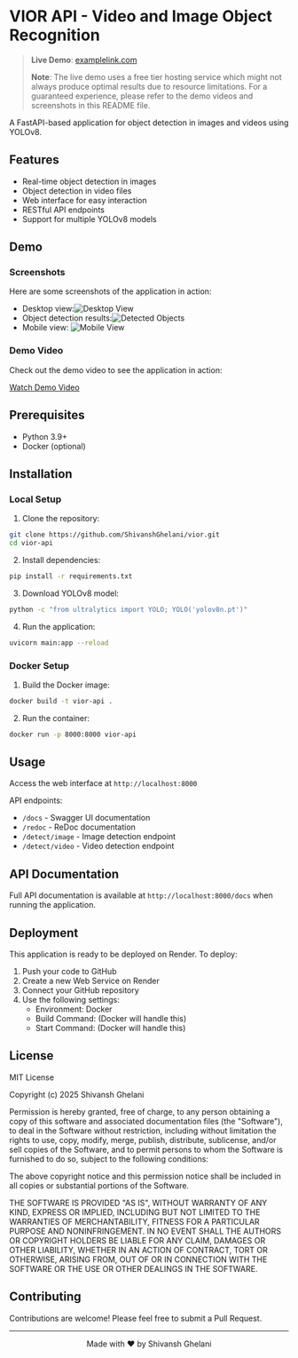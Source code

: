 # VIOR API - Video and Image Object Recognition

> **Live Demo**: [examplelink.com](https://examplelink.com)
>
> **Note**: The live demo uses a free tier hosting service which might not always produce optimal results due to resource limitations. For a guaranteed experience, please refer to the demo videos and screenshots in this README file.

A FastAPI-based application for object detection in images and videos using YOLOv8.

## Features

- Real-time object detection in images
- Object detection in video files
- Web interface for easy interaction
- RESTful API endpoints
- Support for multiple YOLOv8 models

## Demo

### Screenshots

Here are some screenshots of the application in action:

- Desktop view:![Desktop View](static/screenshots/desktop.png)
- Object detection results:![Detected Objects](static/screenshots/detected_objects.png)
- Mobile view:
  ![Mobile View](static/screenshots/mobile.png)

### Demo Video

Check out the demo video to see the application in action:

[Watch Demo Video](static/screenshots/demo.mkv)

## Prerequisites

- Python 3.9+
- Docker (optional)

## Installation

### Local Setup

1. Clone the repository:

```bash
git clone https://github.com/ShivanshGhelani/vior.git
cd vior-api
```

2. Install dependencies:

```bash
pip install -r requirements.txt
```

3. Download YOLOv8 model:

```bash
python -c "from ultralytics import YOLO; YOLO('yolov8n.pt')"
```

4. Run the application:

```bash
uvicorn main:app --reload
```

### Docker Setup

1. Build the Docker image:

```bash
docker build -t vior-api .
```

2. Run the container:

```bash
docker run -p 8000:8000 vior-api
```

## Usage

Access the web interface at `http://localhost:8000`

API endpoints:

- `/docs` - Swagger UI documentation
- `/redoc` - ReDoc documentation
- `/detect/image` - Image detection endpoint
- `/detect/video` - Video detection endpoint

## API Documentation

Full API documentation is available at `http://localhost:8000/docs` when running the application.

## Deployment

This application is ready to be deployed on Render. To deploy:

1. Push your code to GitHub
2. Create a new Web Service on Render
3. Connect your GitHub repository
4. Use the following settings:
   - Environment: Docker
   - Build Command: (Docker will handle this)
   - Start Command: (Docker will handle this)

## License

MIT License

Copyright (c) 2025 Shivansh Ghelani

Permission is hereby granted, free of charge, to any person obtaining a copy
of this software and associated documentation files (the "Software"), to deal
in the Software without restriction, including without limitation the rights
to use, copy, modify, merge, publish, distribute, sublicense, and/or sell
copies of the Software, and to permit persons to whom the Software is
furnished to do so, subject to the following conditions:

The above copyright notice and this permission notice shall be included in all
copies or substantial portions of the Software.

THE SOFTWARE IS PROVIDED "AS IS", WITHOUT WARRANTY OF ANY KIND, EXPRESS OR
IMPLIED, INCLUDING BUT NOT LIMITED TO THE WARRANTIES OF MERCHANTABILITY,
FITNESS FOR A PARTICULAR PURPOSE AND NONINFRINGEMENT. IN NO EVENT SHALL THE
AUTHORS OR COPYRIGHT HOLDERS BE LIABLE FOR ANY CLAIM, DAMAGES OR OTHER
LIABILITY, WHETHER IN AN ACTION OF CONTRACT, TORT OR OTHERWISE, ARISING FROM,
OUT OF OR IN CONNECTION WITH THE SOFTWARE OR THE USE OR OTHER DEALINGS IN THE
SOFTWARE.

## Contributing

Contributions are welcome! Please feel free to submit a Pull Request.

---

<p align="center">Made with ❤️ by Shivansh Ghelani</p>
